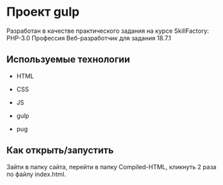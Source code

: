 # Проект gulp
Разработан в качестве практического задания на курсе SkillFactory: PHP-3.0 Профессия Веб-разработчик для задания 18.7.1


## Используемые технологии

* HTML

* CSS

* JS

* gulp

* pug

## Как открыть/запустить

Зайти в папку сайта, перейти в папку Compiled-HTML, кликнуть 2 раза по файлу index.html.
